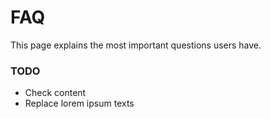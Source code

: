 # FAQ

This page explains the most important questions users have. 

### TODO

- Check content
- Replace lorem ipsum texts